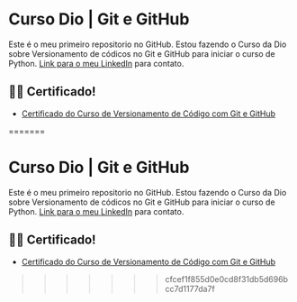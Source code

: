 
# Curso Dio | Git e GitHub

Este é o meu primeiro repositorio no GitHub. Estou fazendo o Curso da Dio sobre Versionamento de códicos no Git e GitHub para iniciar o curso de Python. [Link para o meu LinkedIn](https://www.linkedin.com/in/eduardo-dourado-ab55a7270/) para contato.

## 👨‍🎓 **Certificado!**
- [Certificado do Curso de Versionamento de Código com Git e GitHub](https://www.dio.me/certificate/99E282C8)


=======

# Curso Dio | Git e GitHub

Este é o meu primeiro repositorio no GitHub. Estou fazendo o Curso da Dio sobre Versionamento de códicos no Git e GitHub para iniciar o curso de Python. [Link para o meu LinkedIn](https://www.linkedin.com/in/eduardo-dourado-ab55a7270/) para contato.

## 👨‍🎓 **Certificado!**
- [Certificado do Curso de Versionamento de Código com Git e GitHub](https://www.dio.me/certificate/99E282C8)


>>>>>>> cfcef1f855d0e0cd8f31db5d696bcc7d1177da7f
